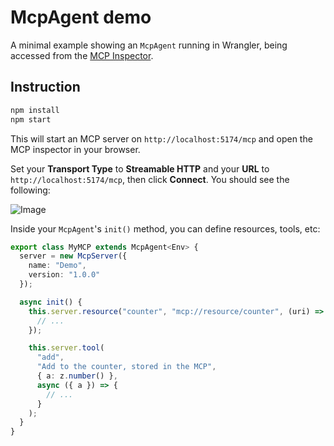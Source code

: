 # McpAgent demo

A minimal example showing an `McpAgent` running in Wrangler, being accessed from the [MCP Inspector](https://github.com/modelcontextprotocol/inspector).

## Instruction

```sh
npm install
npm start
```

This will start an MCP server on `http://localhost:5174/mcp` and open the MCP inspector in your browser.

Set your **Transport Type** to **Streamable HTTP** and your **URL** to `http://localhost:5174/mcp`, then click **Connect**. You should see the following:

![Image](https://github.com/user-attachments/assets/ef31b754-755d-4022-9549-382854a19f77)

Inside your `McpAgent`'s `init()` method, you can define resources, tools, etc:

```ts
export class MyMCP extends McpAgent<Env> {
  server = new McpServer({
    name: "Demo",
    version: "1.0.0"
  });

  async init() {
    this.server.resource("counter", "mcp://resource/counter", (uri) => {
      // ...
    });

    this.server.tool(
      "add",
      "Add to the counter, stored in the MCP",
      { a: z.number() },
      async ({ a }) => {
        // ...
      }
    );
  }
}
```
